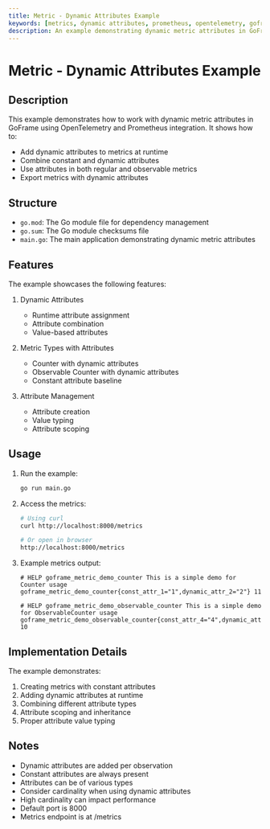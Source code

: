 ```yaml
---
title: Metric - Dynamic Attributes Example
keywords: [metrics, dynamic attributes, prometheus, opentelemetry, goframe]
description: An example demonstrating dynamic metric attributes in GoFrame
---
```


# Metric - Dynamic Attributes Example

## Description

This example demonstrates how to work with dynamic metric attributes in GoFrame using OpenTelemetry and Prometheus integration. It shows how to:
- Add dynamic attributes to metrics at runtime
- Combine constant and dynamic attributes
- Use attributes in both regular and observable metrics
- Export metrics with dynamic attributes

## Structure

- `go.mod`: The Go module file for dependency management
- `go.sum`: The Go module checksums file
- `main.go`: The main application demonstrating dynamic metric attributes

## Features

The example showcases the following features:
1. Dynamic Attributes
   - Runtime attribute assignment
   - Attribute combination
   - Value-based attributes

2. Metric Types with Attributes
   - Counter with dynamic attributes
   - Observable Counter with dynamic attributes
   - Constant attribute baseline

3. Attribute Management
   - Attribute creation
   - Value typing
   - Attribute scoping

## Usage

1. Run the example:
   ```bash
   go run main.go
   ```

2. Access the metrics:
   ```bash
   # Using curl
   curl http://localhost:8000/metrics
   
   # Or open in browser
   http://localhost:8000/metrics
   ```

3. Example metrics output:
   ```
   # HELP goframe_metric_demo_counter This is a simple demo for Counter usage
   goframe_metric_demo_counter{const_attr_1="1",dynamic_attr_2="2"} 11
   
   # HELP goframe_metric_demo_observable_counter This is a simple demo for ObservableCounter usage
   goframe_metric_demo_observable_counter{const_attr_4="4",dynamic_attr_1="1"} 10
   ```

## Implementation Details

The example demonstrates:
1. Creating metrics with constant attributes
2. Adding dynamic attributes at runtime
3. Combining different attribute types
4. Attribute scoping and inheritance
5. Proper attribute value typing

## Notes

- Dynamic attributes are added per observation
- Constant attributes are always present
- Attributes can be of various types
- Consider cardinality when using dynamic attributes
- High cardinality can impact performance
- Default port is 8000
- Metrics endpoint is at /metrics
